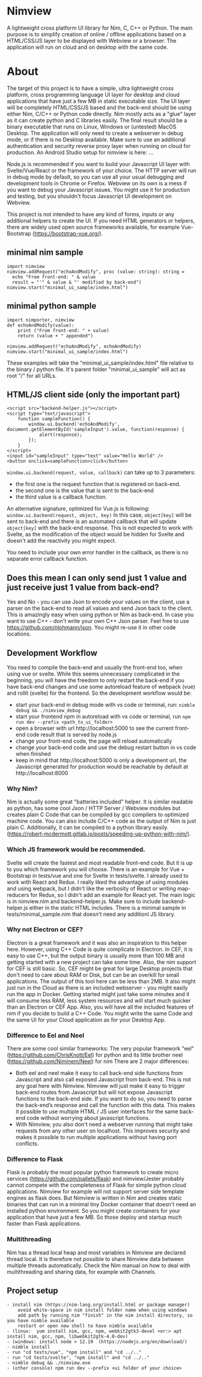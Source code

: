# Nimview
A lightweight cross platform UI library for Nim, C, C++ or Python. The main purpose is to simplify creation of online / offline applications based on a HTML/CSS/JS layer to be displayed with Webview or a browser. The application will run on cloud and on desktop with the same code.

# About

The target of this project is to have a simple, ultra lightweight cross platform, cross programming language UI layer for desktop and cloud applications that have just a few MB in static executable size. 
The UI layer will be completely HTML/CSS/JS based and the back-end should be using either Nim, C/C++ or Python code directly. 
Nim mostly acts as a "glue" layer as it can create python and C libraries easily. 
The final result should be a binary executable that runs on Linux, Windows or (untested) MacOS Desktop. 
The application will only need to create a webserver in debug mode, or if there is no Desktop available.
Make sure to use an additional authentication and security reverse proxy layer when running on cloud for production. An Android Studio setup for nimview is here: ...

Node.js is recommended if you want to build your Javascript UI layer with Svelte/Vue/React or the framework of your choice.
The HTTP server will run in debug mode by default, so you can use all your usual debugging and development tools in Chrome or Firefox. 
Webview on its own is a mess if you want to debug your Javascript issues. You might use it for production and testing, but you shouldn't focus Javascript UI development on Webview.

This project is not intended to have any kind of forms, inputs or any additional helpers to create the UI. 
If you need HTML generators or helpers, there are widely used open source frameworks available, for example Vue-Bootstrap (https://bootstrap-vue.org/).

## minimal nim sample
```
import nimview
nimview.addRequest("echoAndModify", proc (value: string): string =
  echo "From front-end: " & value
  result = "'" & value & "' modified by back-end")
nimview.start("minimal_ui_sample/index.html")
```
## minimal python sample
```
import nimporter, nimview
def echoAndModify(value):
    print ("From front-end: " + value)
    return (value + " appended")

nimview.addRequest("echoAndModify", echoAndModify)
nimview.start("minimal_ui_sample/index.html")
```

These examples will take the "minimal_ui_sample/index.html" file relative to the binary / python file.
It's parent folder "minimal_ui_sample" will act as root "/" for all URLs.

## HTML/JS client side (only the important part)
```
<script src="backend-helper.js"></script>
<script type="text/javascript">
    function sampleFunction() {
        window.ui.backend('echoAndModify', document.getElementById('sampleInput').value, function(response) { 
            alert(response); 
        });
    }
</script>
<input id="sampleInput" type="text" value="Hello World" />
<button onclick=sampleFunction>click</button>
```

`window.ui.backend(request, value, callback)` can take up to 3 parameters:
- the first one is the request function that is registered on back-end.
- the second one is the value that is sent to the back-end
- the third value is a callback function.
 
An alternative signature, optimized for Vue.js is following:
`window.ui.backend(request, object, key)`
In this case, `object[key]` will be sent to back-end and there is an automated callback that will update `object[key]` with the back-end response. 
This is not expected to work with Svelte, as the modification of the object would be hidden for Svelte and doesn't add the reactivity you might expect.

You need to include your own error handler in the callback, as there is no separate error callback function.


## Does this mean I can only send just 1 value and just receive just 1 value from back-end?
Yes and No - you can use Json to encode your values on the client, use a parser on the back-end to read all values and send Json back to the client. This is amazingly easy when using python or Nim as back-end. 
In case you want to use C++ - don't write your own C++ Json parser. Feel free to use https://github.com/nlohmann/json. You might re-use it in other code locations.

## Development Workflow
You need to compile the back-end and usually the front-end too, when using vue or svelte. While this seems unnecessary complicated in the beginning, you will have the freedom to only restart the back-end if you have back-end changes and 
use some autoreload feature of webpack (vue) and rollit (svelte) for the frontend.
So the development workflow would be:
- start your back-end in debug mode with vs code or terminal, run: `nimble debug && ./nimview_debug`
- start your frontend npm in autoreload with vs code or terminal, run `npm run dev --prefix <path_to_ui_folder>`
- open a browser with url http://localhost:5000 to see the current front-end code result that is served by node.js
- change your front-end code, the page will reload automatically
- change your back-end code and use the debug restart button in vs code when finished
- keep in mind that http://localhost:5000 is only a development url, the Javascript generated for production would be reachable by default at http://localhost:8000

### Why Nim?
Nim is actually some great "batteries included" helper. It is similar readable as python, has some cool Json / HTTP Server / Webview modules but creates plain C Code that can be compiled by gcc compilers to optimized machine code. 
You can also include C/C++ code as the output of Nim is just plain C. Additionally, it can be compiled to a python library easily. (https://robert-mcdermott.gitlab.io/posts/speeding-up-python-with-nim/).

### Which JS framework would be recommended.
Svelte will create the fastest and most readable front-end code. But it is up to you which framework you will choose. There is an example for Vue + Bootstrap in tests/vue and one for Svelte in tests/svelte.
I already used to work with React and Redux. I really liked the advantage of using modules and using webpack, but I didn't like the verbosity of React or writing map-reducers for Redux, so I didn't add an example for React yet.
The main logic is in nimview.nim and backend-helper.js. Make sure to include backend-helper.js either in the static HTML includes. There is a minimal sample in tests/minimal_sample.nim that doesn't need any additionl JS library. 

### Why not Electron or CEF?
Electron is a great framework and it was also an inspiration to this helper here. However, using C++ Code is quite complicate in Electron. In CEF, it is easy to use C++, but the output binary is usually more than 100 MB and getting started with a new project can take some time. Also, the nim support for CEF is still basic. So, CEF might be great for large Desktop projects that don't need to care about RAM or Disk, but can be an overkill for small applications.
The output of this tool here can be less than 2MB. It also might just run in the Cloud as there is an included webserver - you might easily run the app in Docker. Getting started might just take some minutes and it will consume less RAM, less system resources and will start much quicker than an Electron or CEF App.
Also, you will have all the included features of nim if you decide to build a C++ Code. You might write the same Code and the same UI for your Cloud application as for your Desktop App.

### Difference to Eel and Neel
There are some cool similar frameworks: The very popular framework "eel" (https://github.com/ChrisKnott/Eel) for python and its little brother neel (https://github.com/Niminem/Neel) for nim
There are 2 major differences: 
- Both eel and neel make it easy to call back-end side functions from Javascript and also call exposed Javascript from back-end. This is not any goal here with Nimview. 
  Nimview will just make it easy to trigger back-end routes from Javascript but will not expose Javascript functions to the back-end side. 
  If you want to do so, you need to parse the back-end’s response and call the function with this data. This makes it possible to use multiple HTML / JS user interfaces for the same back-end code without worrying about javascript functions.
- With Nimview, you also don't need a webserver running that might take requests from any other user on localhost. This improves security and makes it possible to run multiple applications without having port conflicts.

### Difference to Flask
Flask is probably the most popular python framework to create micro services (https://github.com/pallets/flask) and nimview/Jester probably cannot compete with the completeness of Flask for simple python cloud applications. Nimview for example will not support server side template engines as flask does.
But Nimview is written in Nim and creates static binaries that can run in a minimal tiny Docker container that doesn't need an installed python environment. So you might create containers for your application that have just a few MB. So those deploy and startup much faster than Flask applications.

### Multithreading
Nim has a thread local heap and most variables in Nimview are declared thread local. It is therefore not possible to share Nimview data between multiple threads automatically. Check the Nim manual on how to deal with multithreading and sharing data, for example with Channels.

## Project setup
```
- install nim (https://nim-lang.org/install.html or package manager)
    avoid white-space in nim install folder name when using windows
    add path by running nim "finish" in the nim install directory, so you have nimble available
    restart or open new shell to have nimble available
- (linux:  yum install nim, gcc, npm, webkit2gtk3-devel <or:> apt install nim, gcc, npm, libwebkit2gtk-4.0-dev)
- (windows: install node > 12.19  (https://nodejs.org/en/download/)
- nimble install
- run "cd tests/vue", "npm install" and "cd ../.." 
- run "cd tests/svelte", "npm install" and "cd ../.." 
- nimble debug && ./nimview.exe
- (other console) npm run dev --prefix <ui folder of your choice>
```

